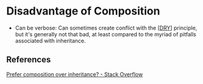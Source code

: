 # Disadvantage of Composition

- Can be verbose: Can sometimes create conflict with the [[DRY]] principle, but it's generally not that bad, at least compared to the myriad of pitfalls associated with inheritance.

## References

[Prefer composition over inheritance? - Stack Overflow](https://stackoverflow.com/questions/49002/prefer-composition-over-inheritance)


[//begin]: # "Autogenerated link references for markdown compatibility"
[DRY]: DRY "DRY"
[//end]: # "Autogenerated link references"